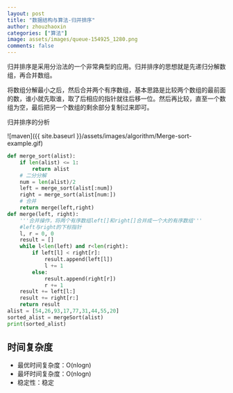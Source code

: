 ```yaml
---
layout: post
title: "数据结构与算法-归并排序"
author: zhouzhaoxin
categories: ["算法"]
image: assets/images/queue-154925_1280.png
comments: false
---
```

归并排序是采用分治法的一个非常典型的应用。归并排序的思想就是先递归分解数组，再合并数组。

将数组分解最小之后，然后合并两个有序数组，基本思路是比较两个数组的最前面的数，谁小就先取谁，取了后相应的指针就往后移一位。然后再比较，直至一个数组为空，最后把另一个数组的剩余部分复制过来即可。

归并排序的分析

![maven]({{ site.baseurl }}/assets/images/algorithm/Merge-sort-example.gif)

```python
def merge_sort(alist):
    if len(alist) <= 1:
        return alist
    # 二分分解
    num = len(alist)/2
    left = merge_sort(alist[:num])
    right = merge_sort(alist[num:])
    # 合并
    return merge(left,right)
def merge(left, right):
    '''合并操作，将两个有序数组left[]和right[]合并成一个大的有序数组'''
    #left与right的下标指针
    l, r = 0, 0
    result = []
    while l<len(left) and r<len(right):
        if left[l] < right[r]:
            result.append(left[l])
            l += 1
        else:
            result.append(right[r])
            r += 1
    result += left[l:]
    result += right[r:]
    return result
alist = [54,26,93,17,77,31,44,55,20]
sorted_alist = mergeSort(alist)
print(sorted_alist)
```
## 时间复杂度
- 最优时间复杂度：O(nlogn)
- 最坏时间复杂度：O(nlogn)
- 稳定性：稳定
